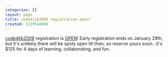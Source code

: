 ```yaml
---
categories: []
layout: page
title: code4lib2009 registration open!
created: 1229548604
---
```

<a href="http://code4lib.org/conference/2009">code4lib2009</a> registration is <a href="https://library.brown.edu/code4libcon09/registration/form/">OPEN</a>! Early registration ends on January 29th, but it's unlikely there will be spots open till then, so reserve yours soon...it's $125 for 4 days of learning, collaborating, and fun.
